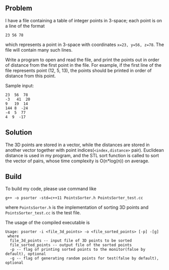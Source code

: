 ## Problem

I have a file containing a table of integer points in 3-space; each point is on a line of the format

	23 56 78

which represents a point in 3-space with coordinates `x=23, y=56, z=78`.  The file will contain many such lines.

Write a program to open and read the file, and print the points out in order of distance from the first point in the file.  For example, if the first line of the file represents point (12, 5, 13), the points should be printed in order of distance from this point.

Sample input:

	23  56  78
	-3   41  20
	9   19  14
	144 8  -24
	-4  5  77
	4  9  -17

## Solution

The 3D points are stored in a vector, while the distances are stored in another vector together with point indices(`<index,distance>` pair). Euclidean distance is used in my program, and the STL sort function is called to sort the vector of pairs, whose time complexity is O(n*log(n)) on average.

## Build

To build my code, please use command like

	g++ -o psorter -std=c++11 PointsSorter.h PointsSorter_test.cc

where `PointsSorter.h` is the implementation of sorting 3D points and `PointsSorter_test.cc` is the test file.

The usage of the compiled executable is

	Usage: psorter -i <file_3d_points> -o <file_sorted_points> [-p] -[g]
	 where
	  file_3d_points -- input file of 3D points to be sorted
	  file_sorted_points -- output file of the sorted points
	  -p -- flag of printing sorted points to the monitor(false by default), optional
	  -g -- flag of generating random points for test(false by default), optional
